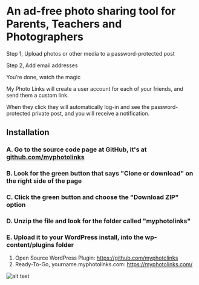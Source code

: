 # An ad-free photo sharing tool for Parents, Teachers and Photographers

Step 1, Upload photos or other media to a password-protected post

Step 2, Add email addresses

You’re done, watch the magic

My Photo Links will create a user account for each of your friends, and send them a custom link.

When they click they will automatically log-in and see the password-protected private post, and you will receive a notification.

## Installation

### A. Go to the source code page at GitHub, it's at [github.com/myphotolinks](https://github.com/myphotolinks/myphotolinks)
### B. Look for the green button that says "Clone or download" on the right side of the page
### C. Click the green button and choose the "Download ZIP" option
### D. Unzip the file and look for the folder called "myphotolinks"
### E. Upload it to your WordPress install, into the wp-content/plugins folder

1. Open Source WordPress Plugin: <https://github.com/myphotolinks>
2. Ready-To-Go, yourname.myphotolinks.com: <https://myphotolinks.com/>

![alt text](https://myphotolinks.com/wp-content/uploads/2017/07/screen.jpg)
